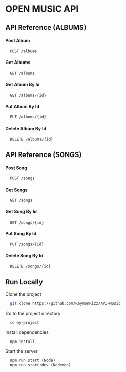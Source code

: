 
# OPEN MUSIC API


## API Reference (ALBUMS)

#### Post Album

```http
  POST /albums
```
#### Get Albums

```http
  GET /albums
```

#### Get Album By Id

```http
  GET /albums/{id}
```

#### Put Album By Id

```http
  PUT /albums/{id}
```

#### Delete Album By Id

```http
  DELETE /albums/{id}
```



## API Reference (SONGS)

#### Post Song

```http
  POST /songs
```
#### Get Songs

```http
  GET /songs
```

#### Get Song By Id

```http
  GET /songs/{id}
```

#### Put Song By Id

```http
  PUT /songs/{id}
```

#### Delete Song By Id

```http
  DELETE /songs/{id}
```


## Run Locally

Clone the project

```bash
  git clone https://github.com/ReymonRizz/API-Music
```

Go to the project directory

```bash
  cd my-project
```

Install dependencies

```bash
  npm install
```

Start the server

```bash
  npm run start (Node)
  npm run start:dev (Nodemon)
```

